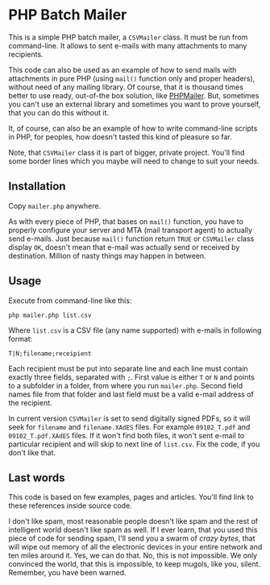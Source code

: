 # PHP Batch Mailer

This is a simple PHP batch mailer, a `CSVMailer` class. It must be run from command-line.
It allows to sent e-mails with many attachments to many recipients.

This code can also be used as an example of how to send mails with attachments in
pure PHP (using `mail()` function only and proper headers), without need of any mailing
library. Of course, that it is thousand times better to use ready, out-of-the box
solution, like [PHPMailer](http://phpmailer.worxware.com/). But, sometimes you can't
use an external library and sometimes you want to prove yourself, that you can do
this without it.

It, of course, can also be an example of how to write command-line scripts in PHP,
for peoples, how doesn't tasted this kind of pleasure so far.

Note, that `CSVMailer` class it is part of bigger, private project. You'll find 
some border lines which you maybe will need to change to suit your needs.

## Installation

Copy `mailer.php` anywhere.

As with every piece of PHP, that bases on `mail()` function, you have to properly
configure your server and MTA (mail transport agent) to actually send e-mails. Just
because `mail()` function return `TRUE` or `CSVMailer` class display `OK`, doesn't
mean that e-mail was actually send or received by destination. Million of nasty
things may happen in between.

## Usage

Execute from command-line like this:

    php mailer.php list.csv
    
Where `list.csv` is a CSV file (any name supported) with e-mails in following format:

    T|N;filename;receipient
    
Each recipient must be put into separate line and each line must contain exactly
three fields, separated with `;`. First value is either `T` or `N` and points to
a subfolder in a folder, from where you run `mailer.php`. Second field names file
from that folder and last field must be a valid e-mail address of the recipient.

In current version `CSVMailer` is set to send digitally signed PDFs, so it will
seek for `filename` and `filename.XAdES` files. For example `09102_T.pdf` and `09102_T.pdf.XAdES`
files. If it won't find both files, it won't sent e-mail to particular recipient
and will skip to next line of `list.csv`. Fix the code, if you don't like that.

## Last words

This code is based on few examples, pages and articles. You'll find link to these
references inside source code.

I don't like spam, most reasonable people doesn't like spam and the rest of intelligent
world doesn't like spam as well. If I ever learn, that you used this piece of code
for sending spam, I'll send you a swarm of _crazy bytes_, that will wipe out memory
of all the electronic devices in your entire network and ten miles around it. Yes,
we can do that. No, this is not impossible. We only convinced the world, that this
is impossible, to keep mugols, like you, silent. Remember, you have been warned.